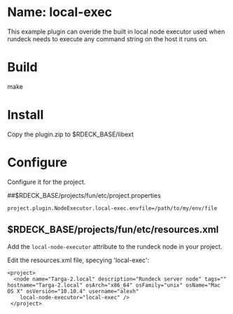 # Name: local-exec

This example plugin can overide the built in local node executor used when rundeck needs to execute any command string on the host it runs on.

# Build
make

# Install
Copy the plugin.zip to $RDECK_BASE/libext

# Configure

Configure it for the project. 

##$RDECK_BASE/projects/fun/etc/project.properties

    project.plugin.NodeExecutor.local-exec.envfile=/path/to/my/env/file

## $RDECK_BASE/projects/fun/etc/resources.xml

Add the `local-node-executor` attribute to the rundeck node in your project.

Edit the resources.xml file, specying 'local-exec':

    <project>
      <node name="Targa-2.local" description="Rundeck server node" tags="" hostname="Targa-2.local" osArch="x86_64" osFamily="unix" osName="Mac OS X" osVersion="10.10.4" username="alexh" 
        local-node-executor="local-exec" />
     </project>


